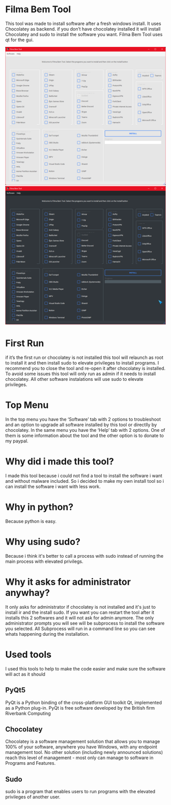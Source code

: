 # Filma Bem Tool
This tool was made to install software after a fresh windows install. It uses Chocolatey as backend. if you don’t have chocolatey installed it will install Chocolatey and sudo to install the software you want. Filma Bem Tool uses qt for the gui.

![Filma Bem Tool Light Mode!](/imgs/screenlight.png)
![Filma Bem Tool Dark Mode!](/imgs/screendark.png)

# First Run
if it’s the first run or chocolatey is not installed this tool will relaunch as root to install it and then install sudo to elevate privileges to install programs. I recommend you to close the tool and re-open it after chocolatey is installed. To avoid some issues this tool will only run as admin if it needs to install chocolatey. All other software instalations will use sudo to elevate privileges.

# Top Menu
In the top menu you have the ‘Software’ tab with 2 options to troubleshoot and an option to upgrade all software installed by this tool or directlly by chocolatey. In the same menu you have the ‘Help’ tab with 2 options. One of them is some information about the tool and the other option is to donate to my paypal.

# Why did i made this tool?
I made this tool because i could not find a tool to install the software i want and without malware included. So i decided to make my own install tool so i can install the software i want with less work.

# Why in python?
Because python is easy.

# Why using sudo?
Because i think it's better to call a process with sudo instead of running the main process with elevated privilegs.

# Why it asks for administrator anywhay?
It only asks for administrator if chocolatey is not installed and it's just to install ir and the install sudo. If you want you can restart the tool after it installs this 2 softwares and it will not ask for admin anymore. The only administrator prompts you will see will be subprocess to install the software you selected. All Subprocess will run in a command line so you can see whats happening during the installation.

# Used tools
I used this tools to help to make the code easier and make sure the software will act as it should

## PyQt5
PyQt is a Python binding of the cross-platform GUI toolkit Qt, implemented as a Python plug-in. PyQt is free software developed by the British firm Riverbank Computing

## Chocolatey
Chocolatey is a software management solution that allows you to manage 100% of your software, anywhere you have Windows, with any endpoint management tool. No other solution (including newly announced solutions) reach this level of management - most only can manage to software in Programs and Features.

## Sudo
sudo is a program that enables users to run programs with the elevated privileges of another user.